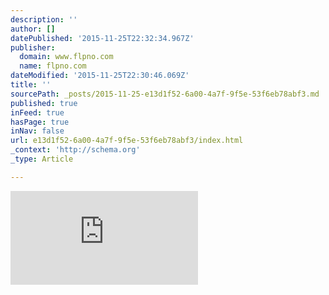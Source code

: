 ```yaml
---
description: ''
author: []
datePublished: '2015-11-25T22:32:34.967Z'
publisher:
  domain: www.flpno.com
  name: flpno.com
dateModified: '2015-11-25T22:30:46.069Z'
title: ''
sourcePath: _posts/2015-11-25-e13d1f52-6a00-4a7f-9f5e-53f6eb78abf3.md
published: true
inFeed: true
hasPage: true
inNav: false
url: e13d1f52-6a00-4a7f-9f5e-53f6eb78abf3/index.html
_context: 'http://schema.org'
_type: Article

---
```

![](http://www.flpno.com/wp-content/themes/magazine/themify/img.php?src=/wp-content/uploads/2014/03/logo.png&w=525&h=&zc=1)
